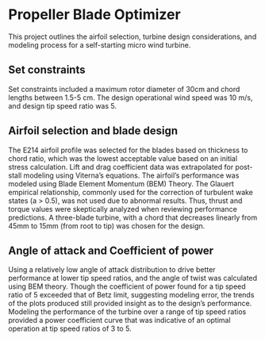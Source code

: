 # Propeller Blade Optimizer
This project outlines the airfoil selection, turbine design considerations, and modeling process for a self-starting micro wind turbine.

## Set constraints
Set constraints included a maximum rotor diameter of 30cm and chord lengths between 1.5-5 cm. The design operational wind speed was 10 m/s, and design tip speed ratio was 5.

## Airfoil selection and blade design
The E214 airfoil profile was selected for the blades based on thickness to chord ratio, which was the lowest acceptable value based on an initial stress calculation. Lift and drag coefficient data was extrapolated for post-stall modeling using Viterna’s equations. The airfoil’s performance was modeled using Blade Element Momentum (BEM) Theory. The Glauert empirical relationship, commonly used for the correction of turbulent wake states (a > 0.5), was not used due to abnormal results. Thus, thrust and torque values were skeptically analyzed when reviewing performance predictions. A three-blade turbine, with a chord that decreases linearly from 45mm to 15mm (from root to tip) was chosen for the design.

## Angle of attack and Coefficient of power
Using a relatively low angle of attack distribution to drive better performance at lower tip speed ratios, and the angle of twist was calculated using BEM theory. Though the coefficient of power found for a tip speed ratio of 5 exceeded that of Betz limit, suggesting modeling error, the trends of the plots produced still provided insight as to the design’s performance. Modeling the performance of the turbine over a range of tip speed ratios provided a power coefficient curve that was indicative of an optimal operation at tip speed ratios of 3 to 5.